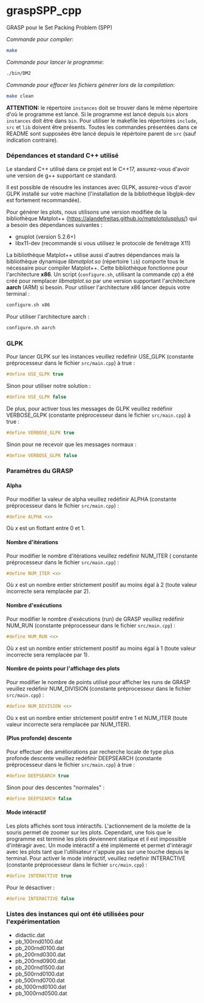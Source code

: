 # graspSPP_cpp
GRASP pour le Set Packing Problem (SPP)

*Commande pour compiler*:
```bash
make
```

*Commande pour lancer le programme*:
```bash
./bin/DM2
```

*Commande pour effacer les fichiers générer lors de la compilation*:
```bash
make clean
```

**ATTENTION:** le répertoire `instances` doit se trouver dans le même répertoire
d'où le programme est lancé. Si le programme est lancé depuis `bin` alors `instances`
doit être dans `bin`. Pour utiliser le makefile les répertoires `include`, `src` et
`lib` doivent être présents. Toutes les commandes présentées dans ce README sont
supposées être lancé depuis le répértoire parent de `src` (sauf indication contraire).

### Dépendances et standard C++ utilisé
Le standard C++ utilisé dans ce projet est le C++17, assurez-vous d'avoir une version
de g++ supportant ce standard.

Il est possible de résoudre les instances avec GLPK, assurez-vous d'avoir GLPK
installé sur votre machine (l'installation de la bibliothèque libglpk-dev est
fortement recommandée).

Pour générer les plots, nous utilisons une version modifiée de la bibliothèque Matplot++
(https://alandefreitas.github.io/matplotplusplus/) qui a besoin des dépendances
suivantes :
* gnuplot (version 5.2.6+)
* libx11-dev (recommandé si vous utilisez le protocole de
  fenêtrage X11)

La bibliothèque Matplot++ utilise aussi d'autres dépendances mais la bibliothèque dynamique
_libmatplot.so_ (répertoire `lib`) comporte tous le nécessaire pour compiler Matplot++.
Cette bibliothèque fonctionne pour l'architecture **x86**. Un
script (`configure.sh`, utilisant la commande _cp_) a été créé pour
remplacer _libmatplot.so_ par une version supportant l'architecture **aarch** (ARM) si besoin.
Pour utiliser l'architecture x86 lancer depuis votre terminal :
```bash
configure.sh x86
```
Pour utiliser l'architecture aarch :
```bash
configure.sh aarch
```

### GLPK
Pour lancer GLPK sur les instances veuillez redéfinir USE_GLPK (constante préprocesseur dans le
fichier `src/main.cpp`) à true :
```c
#define USE_GLPK true
```
Sinon pour utiliser notre solution :
```c
#define USE_GLPK false
```

De plus, pour activer tous les messages de GLPK veuillez redéfinir VERBOSE_GLPK (constante préprocesseur dans
le fichier `src/main.cpp`) à true :
```c
#define VERBOSE_GLPK true
```
Sinon pour ne recevoir que les messages normaux :
```c
#define VERBOSE_GLPK false
```


### Paramètres du GRASP
#### Alpha
Pour modifier la valeur de alpha veuillez redéfinir ALPHA (constante préprocesseur dans le
fichier `src/main.cpp`) :
```c
#define ALPHA <x>
```
Où _x_ est un flottant entre 0 et 1.

#### Nombre d'itérations
Pour modifier le nombre d'itérations veuillez redéfinir NUM_ITER (
constante préprocesseur dans le fichier `src/main.cpp`) :
```c
#define NUM_ITER <x>
```
Où _x_ est un nombre entier strictement positif au moins égal à 2 (toute
valeur incorrecte sera remplacée par 2).

#### Nombre d'exécutions
Pour modifier le nombre d'exécutions (run) de GRASP veuillez
redéfinir NUM_RUN (constante préprocesseur dans le fichier
`src/main.cpp`) :
```c
#define NUM_RUN <x>
```
Où _x_ est un nombre entier strictement positif au moins égal à 1 (toute valeur
incorrecte sera remplacée par 1).

#### Nombre de points pour l'affichage des plots
Pour modifier le nombre de points utilisé pour afficher les runs de GRASP
veuillez redéfinir NUM_DIVISION (constante préprocesseur dans le
fichier `src/main.cpp`) :
```c
#define NUM_DIVISION <x>
```
Où x est un nombre entier strictement positif entre 1 et NUM_ITER (toute valeur
incorrecte sera remplacée par NUM_ITER).

#### (Plus profonde) descente
Pour effectuer des améliorations par recherche locale de type plus profonde descente
veuillez redéfinir DEEPSEARCH (constante préprocesseur dans le
fichier `src/main.cpp`) à true :
```c
#define DEEPSEARCH true
```
Sinon pour des descentes "normales" :
```c
#define DEEPSEARCH false
```

#### Mode intéractif
Les plots affichés sont tous intéractifs. L'actionnement de la molette de la
souris permet de zoomer sur les plots. Cependant, une fois que le programme
est terminé les plots deviennent statique et il est impossible d'intéragir
avec. Un mode intéractif a été implémenté et permet d'intéragir avec les plots
tant que l'utilisateur n'appuie pas sur une touche depuis le terminal. Pour
activer le mode intéractif, veuillez redéfinir INTERACTIVE (constante
préprocesseur dans le fichier `src/main.cpp`) :
```c
#define INTERACTIVE true
```
Pour le désactiver :
```c
#define INTERACTIVE false
```

### Listes des instances qui ont été utilisées pour l'expérimentation
* didactic.dat
* pb_100rnd0100.dat
* pb_200rnd0100.dat
* pb_200rnd0300.dat
* pb_200rnd0900.dat
* pb_200rnd1500.dat
* pb_500rnd0100.dat
* pb_500rnd0700.dat
* pb_1000rnd0100.dat
* pb_1000rnd0500.dat
